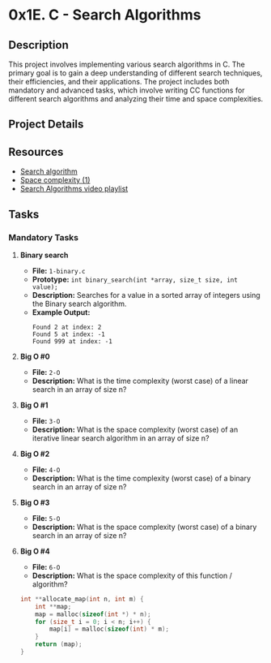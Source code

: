 # 0x1E. C - Search Algorithms

## Description
This project involves implementing various search algorithms in C. The primary goal is to gain a deep understanding of different search techniques, their efficiencies, and their applications. The project includes both mandatory and advanced tasks, which involve writing CC functions for different search algorithms and analyzing their time and space complexities.

## Project Details


## Resources
- [Search algorithm](https://en.wikipedia.org/wiki/Search_algorithm)
- [Space complexity (1)](https://www.geeksforgeeks.org/g-fact-86/)
- [Search Algorithms video playlist](https://www.youtube.com/playlist?list=PL9xmBV_5YoZNqDI8qfOZgzbqahCUmUEin)

## Tasks

### Mandatory Tasks
1. **Binary search**
   - **File:** `1-binary.c`
   - **Prototype:** `int binary_search(int *array, size_t size, int value);`
   - **Description:** Searches for a value in a sorted array of integers using the Binary search algorithm.
   - **Example Output:**
     ```
     Found 2 at index: 2
     Found 5 at index: -1
     Found 999 at index: -1
     ```

2. **Big O #0**
   - **File:** `2-O`
   - **Description:** What is the time complexity (worst case) of a linear search in an array of size n?

3. **Big O #1**
   - **File:** `3-O`
   - **Description:** What is the space complexity (worst case) of an iterative linear search algorithm in an array of size n?

4. **Big O #2**
   - **File:** `4-O`
   - **Description:** What is the time complexity (worst case) of a binary search in an array of size n?

5. **Big O #3**
   - **File:** `5-O`
   - **Description:** What is the space complexity (worst case) of a binary search in an array of size n?

6. **Big O #4**
   - **File:** `6-O`
   - **Description:** What is the space complexity of this function / algorithm?

   ```c
   int **allocate_map(int n, int m) {
       int **map;
       map = malloc(sizeof(int *) * n);
       for (size_t i = 0; i < n; i++) {
           map[i] = malloc(sizeof(int) * m);
       }
       return (map);
   }
